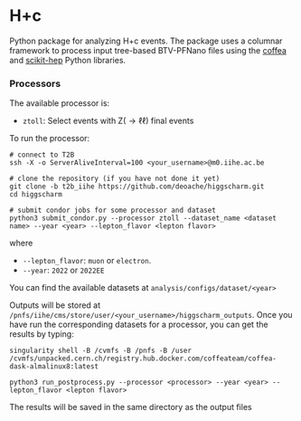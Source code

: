 # H+c

Python package for analyzing H+c events. The package uses a columnar framework to process input tree-based BTV-PFNano files using the [coffea](https://coffeateam.github.io/coffea/) and [scikit-hep](https://scikit-hep.org) Python libraries.


### Processors

The available processor is:
* `ztoll`: Select events with Z($\rightarrow \ell \ell$) final events

To run the processor:
```
# connect to T2B
ssh -X -o ServerAliveInterval=100 <your_username>@m0.iihe.ac.be

# clone the repository (if you have not done it yet)
git clone -b t2b_iihe https://github.com/deoache/higgscharm.git
cd higgscharm

# submit condor jobs for some processor and dataset
python3 submit_condor.py --processor ztoll --dataset_name <dataset name> --year <year> --lepton_flavor <lepton flavor>
```    
where 
* `--lepton_flavor`: `muon` or `electron`. 
* `--year`: `2022` or `2022EE`

You can find the available datasets at `analysis/configs/dataset/<year>`

Outputs will be stored at `/pnfs/iihe/cms/store/user/<your_username>/higgscharm_outputs`. Once you have run the corresponding datasets for a processor, you can get the results by typing:
```
singularity shell -B /cvmfs -B /pnfs -B /user /cvmfs/unpacked.cern.ch/registry.hub.docker.com/coffeateam/coffea-dask-almalinux8:latest

python3 run_postprocess.py --processor <processor> --year <year> --lepton_flavor <lepton flavor>
``` 
The results will be saved in the same directory as the output files